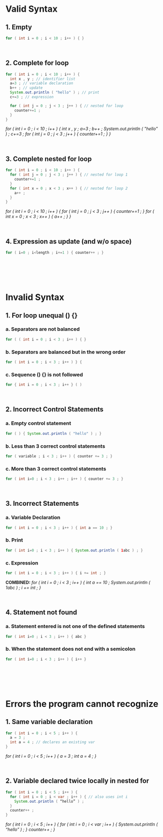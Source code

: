 # Valid Syntax

## 1. Empty

```java
for ( int i = 0 ; i < 10 ; i++ ) { }
```

<br>

## 2. Complete for loop

```java
for ( int i = 0 ; i < 10 ; i++ ) {
  int x , y ; // identifier list
  a=3 ; // variable declaration
  b++ ; // update
  System.out.println ( "hello" ) ; // print
  c+=3 ; // expression

  for ( int j = 0 ; j < 3 ; j++ ) { // nested for loop
    counter+=1 ;
  }
}
```

_for ( int i = 0 ; i < 10 ; i++ ) { int x , y ; a=3 ; b++ ; System.out.println ( "hello" ) ; c+=3 ; for ( int j = 0 ; j < 3 ; j++ ) { counter+=1 ; } }_

<br>

## 3. Complete nested for loop

```java
for ( int i = 0 ; i < 10 ; i++ ) {
  for ( int j = 0 ; j < 3 ; j++ ) { // nested for loop 1
    counter+=1 ;
  }
  for ( int x = 0 ; x < 3 ; x++ ) { // nested for loop 2
    a++ ;
  }
}
```

_for ( int i = 0 ; i < 10 ; i++ ) { for ( int j = 0 ; j < 3 ; j++ ) { counter+=1 ; } for ( int x = 0 ; x < 3 ; x++ ) { a++ ; } }_

<br>

## 4. Expression as update (and w/o space)

```java
for ( i=0 ; i<length ; i+=1 ) { counter++ ; }
```

<br><br><br><br>

# Invalid Syntax

## 1. For loop unequal () {}

### a. Separators are not balanced

```java
for ( ( int i = 0 ; i < 3 ; i++ ) { }
```

### b. Separators are balanced but in the wrong order

```java
for ( int i = 0 ; i < 3 ; i++ ) } {
```

### c. Sequence () {} is not followed

```java
for { int i = 0 ; i < 3 ; i++ } ( )
```

<br>

## 2. Incorrect Control Statements

### a. Empty control statement

```java
for ( ) { System.out.println ( "hello" ) ; }
```

### b. Less than 3 correct control statements

```java
for ( variable ; i < 3 ; i++ ) { counter += 3 ; }
```

### c. More than 3 correct control statements

```java
for ( int i=0 ; i < 3 ; i++ ; i++ ) { counter += 3 ; }
```

<br>

## 3. Incorrect Statements

### a. Variable Declaration

```java
for ( int i = 0 ; i < 3 ; i++ ) { int a == 10 ; }
```

### b. Print

```java
for ( int i=0 ; i < 3 ; i++ ) { System.out.println ( 1abc ) ; }
```

### c. Expression

```java
for ( int i = 0 ; i < 3 ; i++ ) { i += int ; }
```

**COMBINED:** _for ( int i = 0 ; i < 3 ; i++ ) { int a == 10 ; System.out.println ( 1abc ) ; i += int ; }_

<br>

## 4. Statement not found

### a. Statement entered is not one of the defined statements

```java
for ( int i=0 ; i < 3 ; i++ ) { abc }
```

### b. When the statement does not end with a semicolon

```java
for ( int i=0 ; i < 3 ; i++ ) { i++ }
```

<br><br><br><br>

# Errors the program cannot recognize

## 1. Same variable declaration

```java
for ( int i = 0 ; i < 5 ; i++ ) {
  a = 3 ;
  int a = 4 ; // declares an existing var
}
```

_for ( int i = 0 ; i < 5 ; i++ ) { a = 3 ; int a = 4 ; }_

<br>

## 2. Variable declared twice locally in nested for

```java
for ( int i = 0 ; i < 5 ; i++ ) {
  for ( int i = 0 ; i < var ; i++ ) { // also uses int i
    System.out.println ( “hello” ) ;
  }
  counter++ ;
}
```

_for ( int i = 0 ; i < 5 ; i++ ) { for ( int i = 0 ; i < var ; i++ ) { System.out.println ( “hello” ) ; } counter++ ; }_
